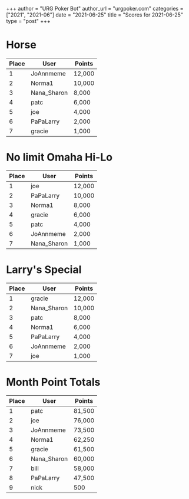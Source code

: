 +++
author = "URG Poker Bot"
author_url = "urgpoker.com"
categories = ["2021", "2021-06"]
date = "2021-06-25"
title = "Scores for 2021-06-25"
type = "post"
+++
# Horse

| Place | User | Points |
|-------|------|--------|
| 1 | JoAnnmeme | 12,000 |
| 2 | Norma1 | 10,000 |
| 3 | Nana_Sharon | 8,000 |
| 4 | patc | 6,000 |
| 5 | joe | 4,000 |
| 6 | PaPaLarry | 2,000 |
| 7 | gracie | 1,000 |

# No limit Omaha Hi-Lo

| Place | User | Points |
|-------|------|--------|
| 1 | joe | 12,000 |
| 2 | PaPaLarry | 10,000 |
| 3 | Norma1 | 8,000 |
| 4 | gracie | 6,000 |
| 5 | patc | 4,000 |
| 6 | JoAnnmeme | 2,000 |
| 7 | Nana_Sharon | 1,000 |

# Larry's Special

| Place | User | Points |
|-------|------|--------|
| 1 | gracie | 12,000 |
| 2 | Nana_Sharon | 10,000 |
| 3 | patc | 8,000 |
| 4 | Norma1 | 6,000 |
| 5 | PaPaLarry | 4,000 |
| 6 | JoAnnmeme | 2,000 |
| 7 | joe | 1,000 |

# Month Point Totals

| Place | User | Points |
|-------|------|--------|
| 1 | patc | 81,500 |
| 2 | joe | 76,000 |
| 3 | JoAnnmeme | 73,500 |
| 4 | Norma1 | 62,250 |
| 5 | gracie | 61,500 |
| 6 | Nana_Sharon | 60,000 |
| 7 | bill | 58,000 |
| 8 | PaPaLarry | 47,500 |
| 9 | nick | 500 |
